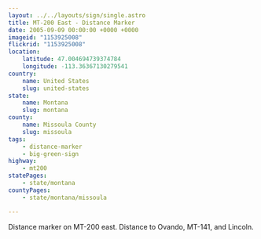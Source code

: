 ```yaml
---
layout: ../../layouts/sign/single.astro
title: MT-200 East - Distance Marker
date: 2005-09-09 00:00:00 +0000 +0000
imageid: "1153925008"
flickrid: "1153925008"
location:
    latitude: 47.004694739374784
    longitude: -113.36367130279541
country:
    name: United States
    slug: united-states
state:
    name: Montana
    slug: montana
county:
    name: Missoula County
    slug: missoula
tags:
    - distance-marker
    - big-green-sign
highway:
    - mt200
statePages:
    - state/montana
countyPages:
    - state/montana/missoula

---
```

Distance marker on MT-200 east.  Distance to Ovando, MT-141, and Lincoln.